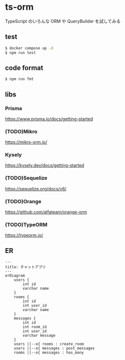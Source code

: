 # ts-orm
TypeScript のいろんな ORM や QueryBuilder を試してみる

## test
```bash
$ docker compose up -d
$ npm run test
```

## code format
```bash
$ npm run fmt
```

## libs
### Prisma
https://www.prisma.io/docs/getting-started

### (TODO)Mikro
https://mikro-orm.io/

### Kysely
https://kysely.dev/docs/getting-started

### (TODO)Sequelize
https://sequelize.org/docs/v6/

### (TODO)Orange
https://github.com/alfateam/orange-orm

### (TODO)TypeORM
https://typeorm.io/

## ER
```mermaid
---
title: チャットアプリ
---
erDiagram
    users {
        int id
        varchar name
    }
    rooms {
        int id
        int user_id
        varchar name
    }
    messages {
        int id
        int room_id
        int user_id
        varchar message
    }
    users ||--o{ rooms : create_room
    users ||--o{ messages : post_messages
    rooms ||--o{ messages : has_many
```

